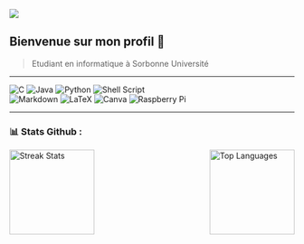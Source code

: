 [![](https://visitcount.itsvg.in/api?id=thibautmarcq&icon=0&color=0)](https://visitcount.itsvg.in)

## Bienvenue sur mon profil 👋
> Etudiant en informatique à Sorbonne Université
------

![C](https://img.shields.io/badge/c-%2300599C.svg?style=for-the-badge&logo=c&logoColor=white) ![Java](https://img.shields.io/badge/java-%23ED8B00.svg?style=for-the-badge&logo=openjdk&logoColor=white) ![Python](https://img.shields.io/badge/python-3670A0?style=for-the-badge&logo=python&logoColor=ffdd54) ![Shell Script](https://img.shields.io/badge/shell_script-%23121011.svg?style=for-the-badge&logo=gnu-bash&logoColor=white) <br> ![Markdown](https://img.shields.io/badge/markdown-%23000000.svg?style=for-the-badge&logo=markdown&logoColor=white) ![LaTeX](https://img.shields.io/badge/latex-%23008080.svg?style=for-the-badge&logo=latex&logoColor=white) ![Canva](https://img.shields.io/badge/Canva-%2300C4CC.svg?style=for-the-badge&logo=Canva&logoColor=white) ![Raspberry Pi](https://img.shields.io/badge/-RaspberryPi-C51A4A?style=for-the-badge&logo=Raspberry-Pi)

------

### 📊 Stats Github : 

<div style="display: flex; justify-content: space-between; align-items: center;">
    <img src="https://github-readme-streak-stats.herokuapp.com/?user=thibautmarcq&theme=city_light&hide_border=false" alt="Streak Stats" height="150"/>
    <img src="https://github-readme-stats.vercel.app/api/top-langs/?username=thibautmarcq&theme=city_light&hide_border=false&include_all_commits=true&count_private=true&layout=compact&card_width=400" alt="Top Languages" height="150"/>
</div>


<!-- Proudly created with GPRM ( https://gprm.itsvg.in ) -->
